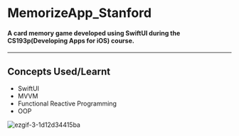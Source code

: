 # MemorizeApp_Stanford
#### A card memory game developed using SwiftUI during the CS193p(Developing Apps for iOS) course.

------
## Concepts Used/Learnt
- SwiftUI
- MVVM
- Functional Reactive Programming
- OOP


![ezgif-3-1d12d34415ba](https://user-images.githubusercontent.com/62707916/131054731-cd6416fb-b2e1-4989-a4ec-16094b111279.gif)

